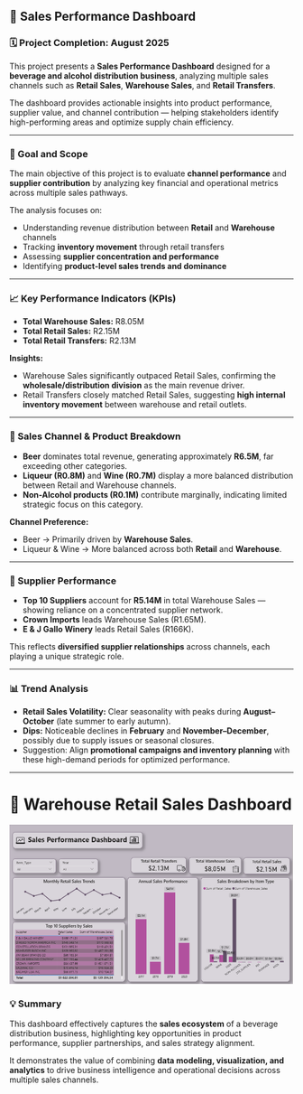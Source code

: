 ## 🍾 Sales Performance Dashboard  

### 🗓️ Project Completion: August 2025  

This project presents a **Sales Performance Dashboard** designed for a **beverage and alcohol distribution business**, analyzing multiple sales channels such as **Retail Sales**, **Warehouse Sales**, and **Retail Transfers**.  

The dashboard provides actionable insights into product performance, supplier value, and channel contribution — helping stakeholders identify high-performing areas and optimize supply chain efficiency.  

---

### 🎯 Goal and Scope  

The main objective of this project is to evaluate **channel performance** and **supplier contribution** by analyzing key financial and operational metrics across multiple sales pathways.  

The analysis focuses on:  
- Understanding revenue distribution between **Retail** and **Warehouse** channels  
- Tracking **inventory movement** through retail transfers  
- Assessing **supplier concentration and performance**  
- Identifying **product-level sales trends and dominance**  

---

### 📈 Key Performance Indicators (KPIs)  

- **Total Warehouse Sales:** R8.05M  
- **Total Retail Sales:** R2.15M  
- **Total Retail Transfers:** R2.13M  

**Insights:**  
- Warehouse Sales significantly outpaced Retail Sales, confirming the **wholesale/distribution division** as the main revenue driver.  
- Retail Transfers closely matched Retail Sales, suggesting **high internal inventory movement** between warehouse and retail outlets.  

---

### 🧃 Sales Channel & Product Breakdown  

- **Beer** dominates total revenue, generating approximately **R6.5M**, far exceeding other categories.  
- **Liqueur (R0.8M)** and **Wine (R0.7M)** display a more balanced distribution between Retail and Warehouse channels.  
- **Non-Alcohol products (R0.1M)** contribute marginally, indicating limited strategic focus on this category.  

**Channel Preference:**  
- Beer → Primarily driven by **Warehouse Sales**.  
- Liqueur & Wine → More balanced across both **Retail** and **Warehouse**.  

---

### 🏢 Supplier Performance  

- **Top 10 Suppliers** account for **R5.14M** in total Warehouse Sales — showing reliance on a concentrated supplier network.  
- **Crown Imports** leads Warehouse Sales (R1.65M).  
- **E & J Gallo Winery** leads Retail Sales (R166K).  

This reflects **diversified supplier relationships** across channels, each playing a unique strategic role.  

---

### 📊 Trend Analysis  

- **Retail Sales Volatility:** Clear seasonality with peaks during **August–October** (late summer to early autumn).  
- **Dips:** Noticeable declines in **February** and **November–December**, possibly due to supply issues or seasonal closures.  
- Suggestion: Align **promotional campaigns and inventory planning** with these high-demand periods for optimized performance.  

---

# 🏬 Warehouse Retail Sales Dashboard  

![Warehouse Retail Sales Dashboard](https://github.com/Nkanyisogwane/Data-Analysis-Personal-Projects/blob/main/Warehouse%20Retail%20Sales%20Perfomance%20Dashboard/02.PowerBI/SalesImage.png?raw=true)



### 💡 Summary  

This dashboard effectively captures the **sales ecosystem** of a beverage distribution business, highlighting key opportunities in product performance, supplier partnerships, and sales strategy alignment.  

It demonstrates the value of combining **data modeling, visualization, and analytics** to drive business intelligence and operational decisions across multiple sales channels.  
